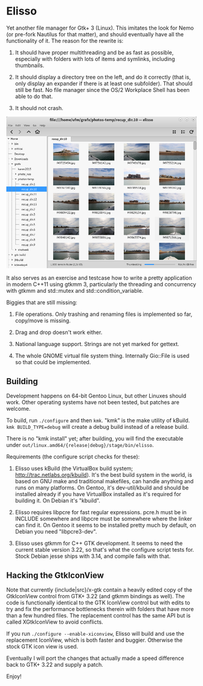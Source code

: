 # Elisso

Yet another file manager for Gtk+ 3 (Linux). This imitates the look for Nemo (or pre-fork Nautilus for that matter),
and should eventually have all the functionality of it. The reason for the rewrite is:

1) It should have proper multithreading and be as fast as possible, especially with folders with lots
   of items and symlinks, including thumbnails.

2) It should display a directory tree on the left, and do it correctly (that is, only display an expander
   if there is at least one subfolder). That should still be fast. No file manager since the OS/2 
   Workplace Shell has been able to do  that.

3) It should not crash.

![Elisso screenshot](https://raw.githubusercontent.com/baubadil/elisso/master/img/elisso-01.png "Elisso screenshot")

It also serves as an exercise and testcase how to write a pretty application in modern C++11 using gtkmm 3, particularly the threading and concurrency with gtkmm and std::mutex and std::condition_variable.

Biggies that are still missing:

1) File operations. Only trashing and renaming files is implemented so far, copy/move is missing.

2) Drag and drop doesn't work either.

3) National language support. Strings are not yet marked for gettext.

4) The whole GNOME virtual file system thing. Internally Gio::File is used so that could be implemented.

## Building

Development happens on 64-bit Gentoo Linux, but other Linuxes should work. Other operating systems have not been
tested, but patches are welcome.

To build, run `./configure` and then `kmk`. "kmk" is the make utility of kBuild.
`kmk BUILD_TYPE=debug` will create a debug build instead of a release build.

There is no "kmk install" yet; after building, you will find the executable under
`out/linux.amd64/{release|debug}/stage/bin/elisso`.

Requirements (the configure script checks for these):

 1) Elisso uses kBuild (the VirtualBox build system; http://trac.netlabs.org/kbuild). It's the best build
    system in the world, is based on GNU make and traditional makefiles, can handle anything and runs on 
    many platforms. On Gentoo, it's dev-util/kbuild 
    and should be installed already if you have VirtualBox installed as it's required for 
    building it. On Debian it's "kbuild".

 2) Elisso requires libpcre for fast regular expressions. pcre.h must be in INCLUDE somewhere and 
    libpcre must be somewhere where the linker can find it. On Gentoo it seems to be installed pretty much by 
    default, on Debian you need "libpcre3-dev".

 3) Elisso uses gtkmm for C++ GTK development. It seems to need the current stable version 3.22, so that's what
    the configure script tests for. Stock Debian jesse ships with 3.14, and compile fails with that.


## Hacking the GtkIconView

Note that currently {include|src}/x-gtk contain a heavily edited copy of the GtkIconView control from GTK+ 3.22
(and gtkmm bindings as well). The code is functionally identical to the GTK IconView control but with edits
to try and fix the performance bottlenecks therein with folders that have more than a few hundred files. 
The replacement control has the same API but is called XGtkIconView to avoid conflicts.

If you run `./configure --enable-xiconview`, Elisso will build and use the replacement IconView, which is both
faster and buggier. Otherwise the stock GTK icon view is used.

Eventually I will port the changes that actually made a speed difference back to GTK+ 3.22 and supply a patch.

Enjoy!

